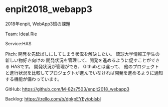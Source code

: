 # enpit2018_webapp3

2018年enpit, WebApp3班の課題

Team:	  Ideal.Rie

Service:HAS

Pitch:	開発を先延ばしにしてしまう状況を解決したい。
        琉球大学情報工学生の新しい物好き向けの
        開発状況を管理して、開発を進めるように促すことができる
        HASです。
        開発状況が管理ができ、
        Githubとは違って、
        他のプロジェクトと進行状況を比較してプロジェクトが進んでいなければ開発を進めるように通知する機能が備わっています。

GitHub:  https://github.com/M-82s7503/enpit2018_webapp3

Backlog:  https://trello.com/b/dpkpEYEy/pblsbl

